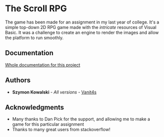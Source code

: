 # The Scroll RPG

The game has been made for an assignment in my last year of college. It's a simple top-down 2D RPG game made with the *intricate* resources of Visual Basic. It was a challenge to create an engine to render the images and allow the platform to run smoothly.

## Documentation
[Whole documentation for this project](Documentation.md)

## Authors

* **Szymon Kowalski** - *All versions* - [Vanit4s](https://github.com/vanit4s)

## Acknowledgments

* Many thanks to Dan Pick for the support, and allowing me to make a game for this particular assignment
* Thanks to many great users from stackoverflow!
